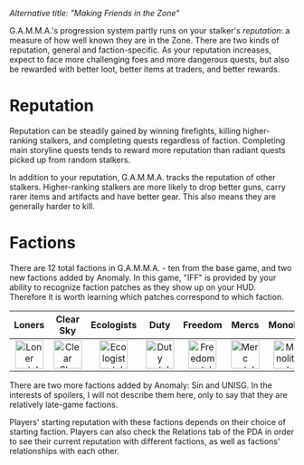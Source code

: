 *Alternative title: "Making Friends in the Zone"*

G.A.M.M.A.'s progression system partly runs on your stalker's _reputation_: a measure of how well known they are in the Zone. There are two kinds of reputation, general and faction-specific. As your reputation increases, expect to face more challenging foes and more dangerous quests, but also be rewarded with better loot, better items at traders, and better rewards.

# Reputation

Reputation can be steadily gained by winning firefights, killing higher-ranking stalkers, and completing quests regardless of faction. Completing main storyline quests tends to reward more reputation than radiant quests picked up from random stalkers.

In addition to your reputation, G.A.M.M.A. tracks the reputation of other stalkers. Higher-ranking stalkers are more likely to drop better guns, carry rarer items and artifacts and have better gear. This also means they are generally harder to kill.

# Factions

There are 12 total factions in G.A.M.M.A. - ten from the base game, and two new factions added by Anomaly. In this game, "IFF" is provided by your ability to recognize faction patches as they show up on your HUD. Therefore it is worth learning which patches correspond to which faction.

| Loners | Clear Sky | Ecologists | Duty | Freedom | Mercs | Monolith | Renegades | Military | Bandits |
|:-:|:-:|:-:|:-:|:-:|:-:|:-:|:-:|:-:|:-:
 | <img src="https://static.wikia.nocookie.net/stalker/images/5/52/SCS_Loners.png" alt="Loner patch" width=50px> | <img src="https://static.wikia.nocookie.net/stalker/images/a/a9/SCS_Clear_Sky.png" alt="Clear Sky patch" width=50px> | <img src="https://static.wikia.nocookie.net/stalker/images/f/ff/Ekolog_Patch.png" alt="Ecologist patch" width=50px> | <img src="https://static.wikia.nocookie.net/stalker/images/5/54/Dolg_Patch.png" alt="Duty patch" width=50px> | <img src="https://static.wikia.nocookie.net/stalker/images/0/00/SCS_Freedom.png" alt="Freedom patch" width=50px> | <img src="https://static.wikia.nocookie.net/stalker/images/e/e2/SCS_Mercs_Cropped.png" alt="Merc patch" width=50px> | <img src="https://static.wikia.nocookie.net/stalker/images/d/de/Monolith_Patch.png" alt="Monolith patch" width=50px> | <img src="https://static.wikia.nocookie.net/stalker/images/6/60/SCS_Renegades.png" alt="Renegades patch" width=50px> | <img src="https://static.wikia.nocookie.net/stalker/images/5/55/SHOC_Military.png" alt="Military patch" width=50px> | <img src="https://static.wikia.nocookie.net/stalker/images/9/90/SCS_Bandits.png" alt="Bandit patch" width=50px> |

There are two more factions added by Anomaly: Sin and UNISG. In the interests of spoilers, I will not describe them here, only to say that they are relatively late-game factions.

Players' starting reputation with these factions depends on their choice of starting faction. Players can also check the Relations tab of the PDA in order to see their current reputation with different factions, as well as factions' relationships with each other.
